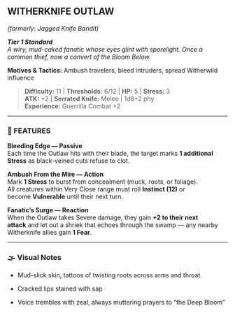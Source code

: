 ## WITHERKNIFE OUTLAW

_(formerly: Jagged Knife Bandit)_

_**Tier 1 Standard**_  
_A wiry, mud-caked fanatic whose eyes glint with sporelight. Once a common thief, now a convert of the Bloom Below._

**Motives & Tactics:** Ambush travelers, bleed intruders, spread Witherwild influence

> **Difficulty:** 11 | **Thresholds:** 6/12 | **HP:** 5 | **Stress:** 3  
> **ATK:** +2 | **Serrated Knife:** Melee | 1d8+2 phy  
> **Experience:** Guerrilla Combat +2

---

### 🌿 FEATURES

**Bleeding Edge — Passive**  
Each time the Outlaw hits with their blade, the target marks **1 additional Stress** as black-veined cuts refuse to clot.

**Ambush From the Mire — Action**  
Mark **1 Stress** to burst from concealment (muck, roots, or foliage).  
All creatures within Very Close range must roll **Instinct (12)** or become **Vulnerable** until their next turn.

**Fanatic’s Surge — Reaction**  
When the Outlaw takes Severe damage, they gain **+2 to their next attack** and let out a shriek that echoes through the swamp — any nearby Witherknife allies gain **1 Fear**.

---

### 🌫️ Visual Notes

- Mud-slick skin, tattoos of twisting roots across arms and throat
    
- Cracked lips stained with sap
    
- Voice trembles with zeal, always muttering prayers to “the Deep Bloom”